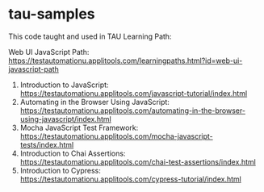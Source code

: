 # tau-samples

This code taught and used in TAU Learning Path: 

Web UI JavaScript Path: https://testautomationu.applitools.com/learningpaths.html?id=web-ui-javascript-path

1. Introduction to JavaScript: https://testautomationu.applitools.com/javascript-tutorial/index.html
2. Automating in the Browser Using JavaScript: https://testautomationu.applitools.com/automating-in-the-browser-using-javascript/index.html
3. Mocha JavaScript Test Framework: https://testautomationu.applitools.com/mocha-javascript-tests/index.html
4. Introduction to Chai Assertions: https://testautomationu.applitools.com/chai-test-assertions/index.html
5. Introduction to Cypress: https://testautomationu.applitools.com/cypress-tutorial/index.html